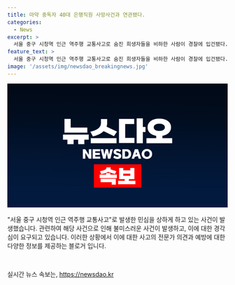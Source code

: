 ```yaml
---
title: 마약 중독자 40대 은행직원 사망사건과 연관됐다.
categories:
  - News
excerpt: >
  서울 중구 시청역 인근 역주행 교통사고로 숨진 희생자들을 비하한 사람이 경찰에 입건됐다. 이 사람은 사고 현장에 있는 추모 공간에 희생자를 향한 불쾌한 글을 써 혐의를 받고 있다. 경찰은 CCTV를 통해 그의 동선을 추적해 입건했다. 이 사고로는 9명이 사망하고 7명이 다쳤으며, 희생자들을 조롱하는 글을 남긴 또 다른 사람도 경찰에 자진 출석했다.
feature_text: >
  서울 중구 시청역 인근 역주행 교통사고로 숨진 희생자들을 비하한 사람이 경찰에 입건됐다. 이 사람은 사고 현장에 있는 추모 공간에 희생자를 향한 불쾌한 글을 써 혐의를 받고 있다. 경찰은 CCTV를 통해 그의 동선을 추적해 입건했다. 이 사고로는 9명이 사망하고 7명이 다쳤으며, 희생자들을 조롱하는 글을 남긴 또 다른 사람도 경찰에 자진 출석했다.
image: '/assets/img/newsdao_breakingnews.jpg'
---
```


<p><img src="/assets/img/newsdao_breakingnews.jpg" alt="pcversion 속보" /></p>

<p>"서울 중구 시청역 인근 역주행 교통사고"로 발생한 민심을 상하게 하고 있는 사건이 발생했습니다. 관련하여 해당 사건으로 인해 불미스러운 사건이 발생하고, 이에 대한 경각심이 요구되고 있습니다. 이러한 상황에서 이에 대한 사고의 전문가 의견과 예방에 대한 다양한 정보를 제공하는 블로거 입니다.</p>

<p data-ke-size="size16">&nbsp;</p>
실시간 뉴스 속보는, <a href="https://newsdao.kr" rel="dofollow">https://newsdao.kr</a>



